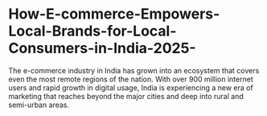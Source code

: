 # How-E-commerce-Empowers-Local-Brands-for-Local-Consumers-in-India-2025-
The e-commerce industry in India has grown into an ecosystem that covers even the most remote regions of the nation. With over 900 million internet users and rapid growth in digital usage, India is experiencing a new era of marketing that reaches beyond the major cities and deep into rural and semi-urban areas.

